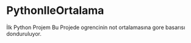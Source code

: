# PythonIleOrtalama
İlk Python Projem
Bu Projede ogrencinin not ortalamasına gore basarısı donduruluyor.
